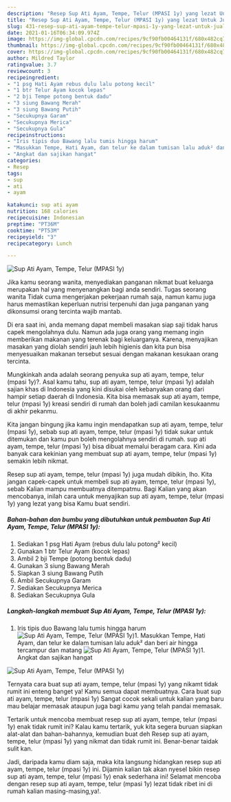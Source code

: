 ```yaml
---
description: "Resep Sup Ati Ayam, Tempe, Telur (MPASI 1y) yang lezat Untuk Jualan"
title: "Resep Sup Ati Ayam, Tempe, Telur (MPASI 1y) yang lezat Untuk Jualan"
slug: 431-resep-sup-ati-ayam-tempe-telur-mpasi-1y-yang-lezat-untuk-jualan
date: 2021-01-16T06:34:09.974Z
image: https://img-global.cpcdn.com/recipes/9cf90fb00464131f/680x482cq70/sup-ati-ayam-tempe-telur-mpasi-1y-foto-resep-utama.jpg
thumbnail: https://img-global.cpcdn.com/recipes/9cf90fb00464131f/680x482cq70/sup-ati-ayam-tempe-telur-mpasi-1y-foto-resep-utama.jpg
cover: https://img-global.cpcdn.com/recipes/9cf90fb00464131f/680x482cq70/sup-ati-ayam-tempe-telur-mpasi-1y-foto-resep-utama.jpg
author: Mildred Taylor
ratingvalue: 3.7
reviewcount: 3
recipeingredient:
- "1 psg Hati Ayam rebus dulu lalu potong kecil"
- "1 btr Telur Ayam kocok lepas"
- "2 bji Tempe potong bentuk dadu"
- "3 siung Bawang Merah"
- "3 siung Bawang Putih"
- "Secukupnya Garam"
- "Secukupnya Merica"
- "Secukupnya Gula"
recipeinstructions:
- "Iris tipis duo Bawang lalu tumis hingga harum"
- "Masukkan Tempe, Hati Ayam, dan telur ke dalam tumisan lalu aduk² dan beri air hingga tercampur dan matang"
- "Angkat dan sajikan hangat"
categories:
- Resep
tags:
- sup
- ati
- ayam

katakunci: sup ati ayam 
nutrition: 168 calories
recipecuisine: Indonesian
preptime: "PT36M"
cooktime: "PT53M"
recipeyield: "3"
recipecategory: Lunch

---
```



![Sup Ati Ayam, Tempe, Telur (MPASI 1y)](https://img-global.cpcdn.com/recipes/9cf90fb00464131f/680x482cq70/sup-ati-ayam-tempe-telur-mpasi-1y-foto-resep-utama.jpg)

Jika kamu seorang wanita, menyediakan panganan nikmat buat keluarga merupakan hal yang menyenangkan bagi anda sendiri. Tugas seorang  wanita Tidak cuma mengerjakan pekerjaan rumah saja, namun kamu juga harus memastikan keperluan nutrisi terpenuhi dan juga panganan yang dikonsumsi orang tercinta wajib mantab.

Di era  saat ini, anda memang dapat membeli masakan siap saji tidak harus capek mengolahnya dulu. Namun ada juga orang yang memang ingin memberikan makanan yang terenak bagi keluarganya. Karena, menyajikan masakan yang diolah sendiri jauh lebih higienis dan kita pun bisa menyesuaikan makanan tersebut sesuai dengan makanan kesukaan orang tercinta. 



Mungkinkah anda adalah seorang penyuka sup ati ayam, tempe, telur (mpasi 1y)?. Asal kamu tahu, sup ati ayam, tempe, telur (mpasi 1y) adalah sajian khas di Indonesia yang kini disukai oleh kebanyakan orang dari hampir setiap daerah di Indonesia. Kita bisa memasak sup ati ayam, tempe, telur (mpasi 1y) kreasi sendiri di rumah dan boleh jadi camilan kesukaanmu di akhir pekanmu.

Kita jangan bingung jika kamu ingin mendapatkan sup ati ayam, tempe, telur (mpasi 1y), sebab sup ati ayam, tempe, telur (mpasi 1y) tidak sukar untuk ditemukan dan kamu pun boleh mengolahnya sendiri di rumah. sup ati ayam, tempe, telur (mpasi 1y) bisa dibuat memalui beragam cara. Kini ada banyak cara kekinian yang membuat sup ati ayam, tempe, telur (mpasi 1y) semakin lebih nikmat.

Resep sup ati ayam, tempe, telur (mpasi 1y) juga mudah dibikin, lho. Kita jangan capek-capek untuk membeli sup ati ayam, tempe, telur (mpasi 1y), sebab Kalian mampu membuatnya ditempatmu. Bagi Kalian yang akan mencobanya, inilah cara untuk menyajikan sup ati ayam, tempe, telur (mpasi 1y) yang lezat yang bisa Kamu buat sendiri.

<!--inarticleads1-->

##### Bahan-bahan dan bumbu yang dibutuhkan untuk pembuatan Sup Ati Ayam, Tempe, Telur (MPASI 1y):

1. Sediakan 1 psg Hati Ayam (rebus dulu lalu potong² kecil)
1. Gunakan 1 btr Telur Ayam (kocok lepas)
1. Ambil 2 bji Tempe (potong bentuk dadu)
1. Gunakan 3 siung Bawang Merah
1. Siapkan 3 siung Bawang Putih
1. Ambil Secukupnya Garam
1. Sediakan Secukupnya Merica
1. Sediakan Secukupnya Gula




<!--inarticleads2-->

##### Langkah-langkah membuat Sup Ati Ayam, Tempe, Telur (MPASI 1y):

1. Iris tipis duo Bawang lalu tumis hingga harum
<img src="https://img-global.cpcdn.com/steps/0bd4d1ecbbe5cb37/160x128cq70/sup-ati-ayam-tempe-telur-mpasi-1y-langkah-memasak-1-foto.jpg" alt="Sup Ati Ayam, Tempe, Telur (MPASI 1y)">1. Masukkan Tempe, Hati Ayam, dan telur ke dalam tumisan lalu aduk² dan beri air hingga tercampur dan matang
<img src="https://img-global.cpcdn.com/steps/e1144f095e490834/160x128cq70/sup-ati-ayam-tempe-telur-mpasi-1y-langkah-memasak-2-foto.jpg" alt="Sup Ati Ayam, Tempe, Telur (MPASI 1y)">1. Angkat dan sajikan hangat
<img src="https://img-global.cpcdn.com/steps/55e314a655c2b22a/160x128cq70/sup-ati-ayam-tempe-telur-mpasi-1y-langkah-memasak-3-foto.jpg" alt="Sup Ati Ayam, Tempe, Telur (MPASI 1y)">



Ternyata cara buat sup ati ayam, tempe, telur (mpasi 1y) yang nikamt tidak rumit ini enteng banget ya! Kamu semua dapat membuatnya. Cara buat sup ati ayam, tempe, telur (mpasi 1y) Sangat cocok sekali untuk kalian yang baru mau belajar memasak ataupun juga bagi kamu yang telah pandai memasak.

Tertarik untuk mencoba membuat resep sup ati ayam, tempe, telur (mpasi 1y) enak tidak rumit ini? Kalau kamu tertarik, yuk kita segera buruan siapkan alat-alat dan bahan-bahannya, kemudian buat deh Resep sup ati ayam, tempe, telur (mpasi 1y) yang nikmat dan tidak rumit ini. Benar-benar taidak sulit kan. 

Jadi, daripada kamu diam saja, maka kita langsung hidangkan resep sup ati ayam, tempe, telur (mpasi 1y) ini. Dijamin kalian tak akan nyesel bikin resep sup ati ayam, tempe, telur (mpasi 1y) enak sederhana ini! Selamat mencoba dengan resep sup ati ayam, tempe, telur (mpasi 1y) lezat tidak ribet ini di rumah kalian masing-masing,ya!.

